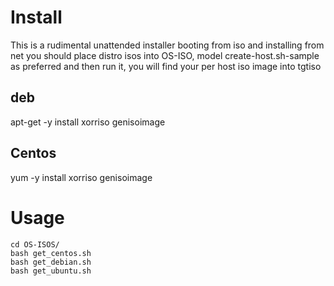 # Install
This is a rudimental unattended installer booting from iso and installing from net
you should place distro isos into OS-ISO, model create-host.sh-sample as preferred
and then run it, you will find your per host iso image into tgtiso

## deb 
apt-get -y install xorriso genisoimage

## Centos
yum -y install xorriso genisoimage

# Usage

```
cd OS-ISOS/
bash get_centos.sh
bash get_debian.sh
bash get_ubuntu.sh
```
